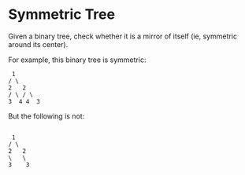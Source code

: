#  Symmetric Tree
Given a binary tree, check whether it is a mirror of itself (ie, symmetric around its center).

For example, this binary tree is symmetric:
```
 1
/ \
2   2
/ \ / \
3  4 4  3

```
But the following is not:
```

 1
/ \
2   2
\   \
3    3
```
